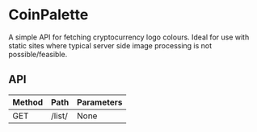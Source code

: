 # CoinPalette

A simple API for fetching cryptocurrency logo colours. Ideal for use with static sites where typical server side image processing is not possible/feasible. 

## API

| Method | Path | Parameters |
| --- | ---   | --- |
| GET | /list/ | None |  
 
